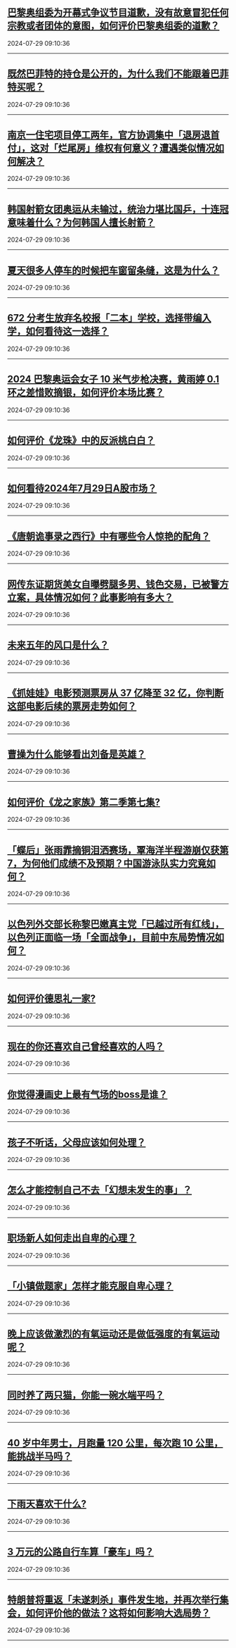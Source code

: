 ## [巴黎奥组委为开幕式争议节目道歉，没有故意冒犯任何宗教或者团体的意图，如何评价巴黎奥组委的道歉？](https://www.zhihu.com/question/662835893)

2024-07-29 09:10:36

---
## [既然巴菲特的持仓是公开的，为什么我们不能跟着巴菲特买呢？](https://www.zhihu.com/question/662354024)

2024-07-29 09:10:36

---
## [南京一住宅项目停工两年，官方协调集中「退房退首付」，这对「烂尾房」维权有何意义？遭遇类似情况如何解决？](https://www.zhihu.com/question/662872124)

2024-07-29 09:10:36

---
## [韩国射箭女团奥运从未输过，统治力堪比国乒，十连冠意味着什么？为何韩国人擅长射箭？](https://www.zhihu.com/question/662842674)

2024-07-29 09:10:36

---
## [夏天很多人停车的时候把车窗留条缝，这是为什么？](https://www.zhihu.com/question/662140201)

2024-07-29 09:10:36

---
## [672 分考生放弃名校报「二本」学校，选择带编入学，如何看待这一选择？](https://www.zhihu.com/question/662877521)

2024-07-29 09:10:36

---
## [2024 巴黎奥运会女子 10 米气步枪决赛，黄雨婷 0.1 环之差惜败摘银，如何评价本场比赛？](https://www.zhihu.com/question/662890331)

2024-07-29 09:10:36

---
## [如何评价《龙珠》中的反派桃白白？](https://www.zhihu.com/question/396442986)

2024-07-29 09:10:36

---
## [如何看待2024年7月29日A股市场？](https://www.zhihu.com/question/662831414)

2024-07-29 09:10:36

---
## [《唐朝诡事录之西行》中有哪些令人惊艳的配角？](https://www.zhihu.com/question/662498803)

2024-07-29 09:10:36

---
## [网传东证期货美女自曝劈腿多男、钱色交易，已被警方立案，具体情况如何？此事影响有多大？](https://www.zhihu.com/question/662885088)

2024-07-29 09:10:36

---
## [未来五年的风口是什么？](https://www.zhihu.com/question/659625242)

2024-07-29 09:10:36

---
## [《抓娃娃》电影预测票房从 37 亿降至 32 亿，你判断这部电影后续的票房走势如何？](https://www.zhihu.com/question/662480519)

2024-07-29 09:10:36

---
## [曹操为什么能够看出刘备是英雄？](https://www.zhihu.com/question/659412661)

2024-07-29 09:10:36

---
## [如何评价《龙之家族》第二季第七集?](https://www.zhihu.com/question/662880718)

2024-07-29 09:10:36

---
## [「蝶后」张雨霏摘铜泪洒赛场，覃海洋半程游崩仅获第 7，为何他们成绩不及预期？中国游泳队实力究竟如何？](https://www.zhihu.com/question/662872928)

2024-07-29 09:10:36

---
## [以色列外交部长称黎巴嫩真主党「已越过所有红线」，以色列正面临一场「全面战争」，目前中东局势情况如何？](https://www.zhihu.com/question/662805511)

2024-07-29 09:10:36

---
## [如何评价德思礼一家?](https://www.zhihu.com/question/612766053)

2024-07-29 09:10:36

---
## [现在的你还喜欢自己曾经喜欢的人吗？](https://www.zhihu.com/question/662410394)

2024-07-29 09:10:36

---
## [你觉得漫画史上最有气场的boss是谁？](https://www.zhihu.com/question/304004013)

2024-07-29 09:10:36

---
## [孩子不听话，父母应该如何处理？](https://www.zhihu.com/question/657730050)

2024-07-29 09:10:36

---
## [怎么才能控制自己不去「幻想未发生的事」？](https://www.zhihu.com/question/662410182)

2024-07-29 09:10:36

---
## [职场新人如何走出自卑的心理？](https://www.zhihu.com/question/583610282)

2024-07-29 09:10:36

---
## [「小镇做题家」怎样才能克服自卑心理？](https://www.zhihu.com/question/662408555)

2024-07-29 09:10:36

---
## [晚上应该做激烈的有氧运动还是做低强度的有氧运动呢？](https://www.zhihu.com/question/662411059)

2024-07-29 09:10:36

---
## [同时养了两只猫，你能一碗水端平吗？](https://www.zhihu.com/question/662030026)

2024-07-29 09:10:36

---
## [40 岁中年男士，月跑量 120 公里，每次跑 10 公里，能挑战半马吗？](https://www.zhihu.com/question/662494976)

2024-07-29 09:10:36

---
## [下雨天喜欢干什么?](https://www.zhihu.com/question/660382866)

2024-07-29 09:10:36

---
## [3 万元的公路自行车算「豪车」吗？](https://www.zhihu.com/question/661200004)

2024-07-29 09:10:36

---
## [特朗普将重返「未遂刺杀」事件发生地，并再次举行集会，如何评价他的做法？这将如何影响大选局势？](https://www.zhihu.com/question/662718165)

2024-07-29 09:10:36

---
